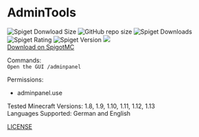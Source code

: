 # AdminTools

![Spiget Donwload Size](https://img.shields.io/spiget/download-size/63453?style=for-the-badge&logo=appveyor) ![GitHub repo size](https://img.shields.io/github/repo-size/skyhill2003/AdminTools?style=for-the-badge&logo=appveyor) ![Spiget Downloads](https://img.shields.io/spiget/downloads/63453?style=for-the-badge&logo=appveyor) ![Spiget Rating](https://img.shields.io/spiget/rating/63453?style=for-the-badge&logo=appveyor) 
![Spiget Version](https://img.shields.io/spiget/version/63453?style=for-the-badge&logo=appveyor) ![](https://img.shields.io/spiget/tested-versions/63453?style=for-the-badge&logo=appveyor?style=for-the-badge&logo=appveyor)
<br>[Download on SpigotMC](https://www.spigotmc.org/resources/admincontrolpanel-merry-christmas-free-coming-soon-confing.63453)


Commands:<br>
``Open the GUI /adminpanel``

Permissions:
- adminpanel.use

Tested Minecraft Versions:
1.8, 1.9, 1.10, 1.11, 1.12, 1.13
<br>Languages Supported:
German and English

[LICENSE](https://github.com/skyhill2003/AdminTools/blob/master/LICENSE)

